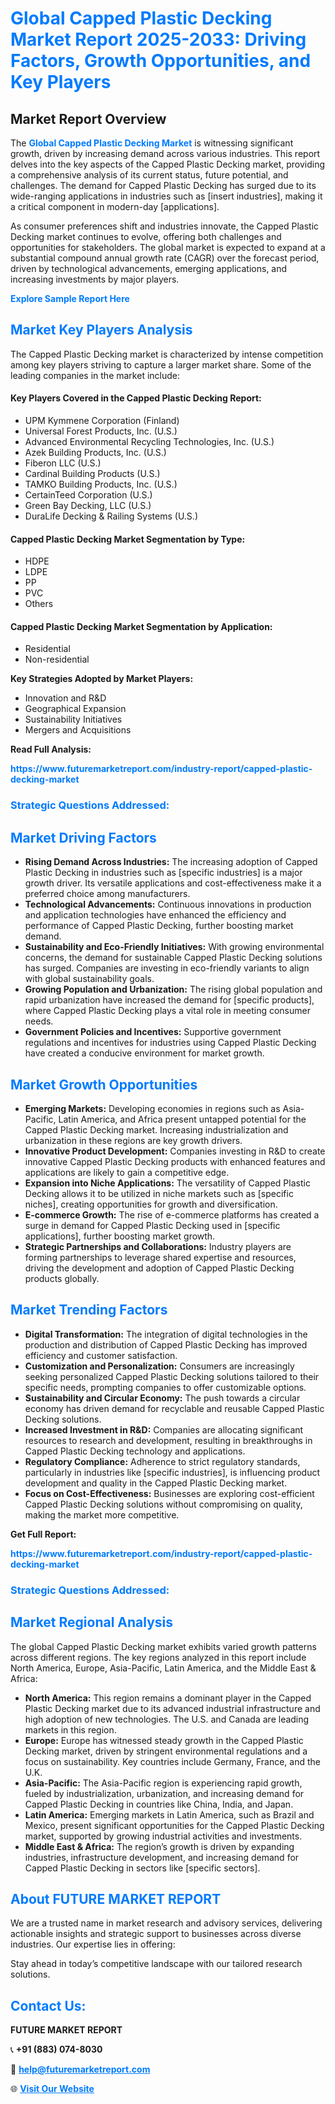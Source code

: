 <h1 style="color: #007BFF;">Global Capped Plastic Decking Market Report 2025-2033: Driving Factors, Growth Opportunities, and Key Players</h1>

<section id="overview">
<h2>Market Report Overview</h2>
<p>The <a href="https://www.futuremarketreport.com/industry-report/capped-plastic-decking-market" style="color: #007BFF; text-decoration: none;"><strong>Global Capped Plastic Decking Market</strong></a> is witnessing significant growth, driven by increasing demand across various industries. This report delves into the key aspects of the Capped Plastic Decking market, providing a comprehensive analysis of its current status, future potential, and challenges. The demand for Capped Plastic Decking has surged due to its wide-ranging applications in industries such as [insert industries], making it a critical component in modern-day [applications].</p>
<p>As consumer preferences shift and industries innovate, the Capped Plastic Decking market continues to evolve, offering both challenges and opportunities for stakeholders. The global market is expected to expand at a substantial compound annual growth rate (CAGR) over the forecast period, driven by technological advancements, emerging applications, and increasing investments by major players.</p>
</section>

<section id="overview">
<p><a href="https://www.futuremarketreport.com/request-sample/reportId=54069" style="color: #007BFF; text-decoration: none;"><strong>Explore Sample Report Here</strong></a></p>
</section>

<section id="key-players">
<h2 style="color: #007BFF;">Market Key Players Analysis</h2>
<p>The Capped Plastic Decking market is characterized by intense competition among key players striving to capture a larger market share. Some of the leading companies in the market include:</p>
<h4>Key Players Covered in the Capped Plastic Decking Report:</h4>
<ul><li>UPM Kymmene Corporation (Finland)</li><li>Universal Forest Products, Inc. (U.S.)</li><li>Advanced Environmental Recycling Technologies, Inc. (U.S.)</li><li>Azek Building Products, Inc. (U.S.)</li><li>Fiberon LLC (U.S.)</li><li>Cardinal Building Products (U.S.)</li><li>TAMKO Building Products, Inc. (U.S.)</li><li>CertainTeed Corporation (U.S.)</li><li>Green Bay Decking, LLC (U.S.)</li><li>DuraLife Decking &amp; Railing Systems (U.S.)</li></ul>
<h4>Capped Plastic Decking Market Segmentation by Type:</h4>
<ul><li>HDPE</li><li>LDPE</li><li>PP</li><li>PVC</li><li>Others</li></ul>

<h4>Capped Plastic Decking Market Segmentation by Application:</h4>
<ul><li>Residential</li><li>Non-residential</li></ul>
<p><strong>Key Strategies Adopted by Market Players:</strong></p>
<ul>
<li>Innovation and R&D</li>
<li>Geographical Expansion</li>
<li>Sustainability Initiatives</li>
<li>Mergers and Acquisitions</li>
</ul>
</section>

<section>
<p><strong>Read Full Analysis: </strong></p><a href="https://www.futuremarketreport.com/industry-report/capped-plastic-decking-market" style="color: #007BFF; text-decoration: none;"><strong>https://www.futuremarketreport.com/industry-report/capped-plastic-decking-market</strong></a>
<h3 style="color: #007BFF;">Strategic Questions Addressed:</h3>
</section>

<section id="driving-factors">
<h2 style="color: #007BFF;">Market Driving Factors</h2>
<ul>
<li><strong>Rising Demand Across Industries:</strong> The increasing adoption of Capped Plastic Decking in industries such as [specific industries] is a major growth driver. Its versatile applications and cost-effectiveness make it a preferred choice among manufacturers.</li>
<li><strong>Technological Advancements:</strong> Continuous innovations in production and application technologies have enhanced the efficiency and performance of Capped Plastic Decking, further boosting market demand.</li>
<li><strong>Sustainability and Eco-Friendly Initiatives:</strong> With growing environmental concerns, the demand for sustainable Capped Plastic Decking solutions has surged. Companies are investing in eco-friendly variants to align with global sustainability goals.</li>
<li><strong>Growing Population and Urbanization:</strong> The rising global population and rapid urbanization have increased the demand for [specific products], where Capped Plastic Decking plays a vital role in meeting consumer needs.</li>
<li><strong>Government Policies and Incentives:</strong> Supportive government regulations and incentives for industries using Capped Plastic Decking have created a conducive environment for market growth.</li>
</ul>
</section>

<section id="growth-opportunities">
<h2 style="color: #007BFF;">Market Growth Opportunities</h2>
<ul>
<li><strong>Emerging Markets:</strong> Developing economies in regions such as Asia-Pacific, Latin America, and Africa present untapped potential for the Capped Plastic Decking market. Increasing industrialization and urbanization in these regions are key growth drivers.</li>
<li><strong>Innovative Product Development:</strong> Companies investing in R&D to create innovative Capped Plastic Decking products with enhanced features and applications are likely to gain a competitive edge.</li>
<li><strong>Expansion into Niche Applications:</strong> The versatility of Capped Plastic Decking allows it to be utilized in niche markets such as [specific niches], creating opportunities for growth and diversification.</li>
<li><strong>E-commerce Growth:</strong> The rise of e-commerce platforms has created a surge in demand for Capped Plastic Decking used in [specific applications], further boosting market growth.</li>
<li><strong>Strategic Partnerships and Collaborations:</strong> Industry players are forming partnerships to leverage shared expertise and resources, driving the development and adoption of Capped Plastic Decking products globally.</li>
</ul>
</section>

<section id="trending-factors">
<h2 style="color: #007BFF;">Market Trending Factors</h2>
<ul>
<li><strong>Digital Transformation:</strong> The integration of digital technologies in the production and distribution of Capped Plastic Decking has improved efficiency and customer satisfaction.</li>
<li><strong>Customization and Personalization:</strong> Consumers are increasingly seeking personalized Capped Plastic Decking solutions tailored to their specific needs, prompting companies to offer customizable options.</li>
<li><strong>Sustainability and Circular Economy:</strong> The push towards a circular economy has driven demand for recyclable and reusable Capped Plastic Decking solutions.</li>
<li><strong>Increased Investment in R&D:</strong> Companies are allocating significant resources to research and development, resulting in breakthroughs in Capped Plastic Decking technology and applications.</li>
<li><strong>Regulatory Compliance:</strong> Adherence to strict regulatory standards, particularly in industries like [specific industries], is influencing product development and quality in the Capped Plastic Decking market.</li>
<li><strong>Focus on Cost-Effectiveness:</strong> Businesses are exploring cost-efficient Capped Plastic Decking solutions without compromising on quality, making the market more competitive.</li>
</ul>
</section>

<section>
<p><strong>Get Full Report: </strong></p><a href="https://www.futuremarketreport.com/industry-report/capped-plastic-decking-market" style="color: #007BFF; text-decoration: none;"><strong>https://www.futuremarketreport.com/industry-report/capped-plastic-decking-market</strong></a>
<h3 style="color: #007BFF;">Strategic Questions Addressed:</h3>
</section>


<section id="regional-analysis">
<h2 style="color: #007BFF;">Market Regional Analysis</h2>
<p>The global Capped Plastic Decking market exhibits varied growth patterns across different regions. The key regions analyzed in this report include North America, Europe, Asia-Pacific, Latin America, and the Middle East & Africa:</p>
<ul>
<li><strong>North America:</strong> This region remains a dominant player in the Capped Plastic Decking market due to its advanced industrial infrastructure and high adoption of new technologies. The U.S. and Canada are leading markets in this region.</li>
<li><strong>Europe:</strong> Europe has witnessed steady growth in the Capped Plastic Decking market, driven by stringent environmental regulations and a focus on sustainability. Key countries include Germany, France, and the U.K.</li>
<li><strong>Asia-Pacific:</strong> The Asia-Pacific region is experiencing rapid growth, fueled by industrialization, urbanization, and increasing demand for Capped Plastic Decking in countries like China, India, and Japan.</li>
<li><strong>Latin America:</strong> Emerging markets in Latin America, such as Brazil and Mexico, present significant opportunities for the Capped Plastic Decking market, supported by growing industrial activities and investments.</li>
<li><strong>Middle East & Africa:</strong> The region’s growth is driven by expanding industries, infrastructure development, and increasing demand for Capped Plastic Decking in sectors like [specific sectors].</li>
</ul>
</section>

<footer>
<h2 style="color: #007BFF;">About FUTURE MARKET REPORT</h2>
<p>We are a trusted name in market research and advisory services, delivering actionable insights and strategic support to businesses across diverse industries. Our expertise lies in offering:</p>

<p>Stay ahead in today’s competitive landscape with our tailored research solutions.</p>

<h2 style="color: #007BFF;">Contact Us:</h2>
<p><strong>FUTURE MARKET REPORT</strong></p>
<p>📞 <strong>+91 (883) 074-8030</strong></p>
<p>📧 <strong><a href="mailto:help@futuremarketreport.com" style="color: #007BFF;">help@futuremarketreport.com</a></strong></p>
<p>🌐 <strong><a href="https://www.futuremarketreport.com/" style="color: #007BFF;">Visit Our Website</a></strong></p>
</footer>